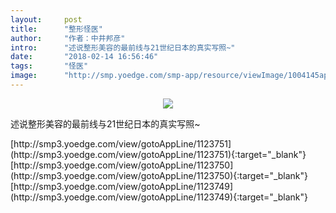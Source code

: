 ```yaml
---
layout:     post
title:      "整形怪医"
author:     "作者：中井邦彦"
intro:      "述说整形美容的最前线与21世纪日本的真实写照~"
date:       "2018-02-14 16:56:46"
tags:       "怪医"
image:      "http://smp.yoedge.com/smp-app/resource/viewImage/1004145appline.png"
---
```

<div style="text-align: center">
<p><img src="http://smp.yoedge.com/smp-app/resource/viewImage/1004145appline.png"/></p>
</div>
<p class="post-meta">
<span>述说整形美容的最前线与21世纪日本的真实写照~</span>
</p>
[http://smp3.yoedge.com/view/gotoAppLine/1123751](http://smp3.yoedge.com/view/gotoAppLine/1123751){:target="_blank"}
[http://smp3.yoedge.com/view/gotoAppLine/1123750](http://smp3.yoedge.com/view/gotoAppLine/1123750){:target="_blank"}
[http://smp3.yoedge.com/view/gotoAppLine/1123749](http://smp3.yoedge.com/view/gotoAppLine/1123749){:target="_blank"}


